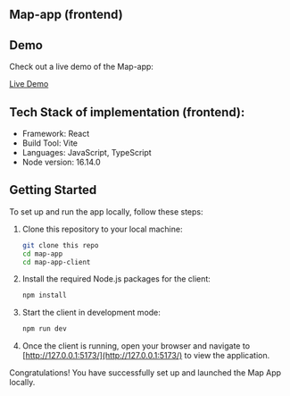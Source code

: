 ## Map-app (frontend)

## Demo

Check out a live demo of the Map-app:

[Live Demo](https://tania-troshchuk.github.io/map-app/)

## Tech Stack of implementation (frontend):

- Framework: React
- Build Tool: Vite
- Languages: JavaScript, TypeScript
- Node version: 16.14.0

## Getting Started

To set up and run the app locally, follow these steps:

1. Clone this repository to your local machine:

    ```bash
    git clone this repo
    cd map-app
    cd map-app-client
    ```

2. Install the required Node.js packages for the client:

    ```bash
    npm install
    ```

3. Start the client in development mode:

    ```bash
    npm run dev
    ```

9. Once the client is running, open your browser and navigate to [http://127.0.0.1:5173/](http://127.0.0.1:5173/) to view the application.

Congratulations! You have successfully set up and launched the Map App locally.
